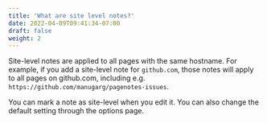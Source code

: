 ```yaml
---
title: 'What are site level notes?'
date: 2022-04-09T09:41:34-07:00
draft: false
weight: 2
---
```


Site-level notes are applied to all pages with the same hostname. For example, if you add
a site-level note for `github.com`, those notes will apply to all pages on github.com,
including e.g. `https://github.com/manugarg/pagenotes-issues`.

You can mark a note as site-level when you edit it. You can also change the default setting
through the options page.
